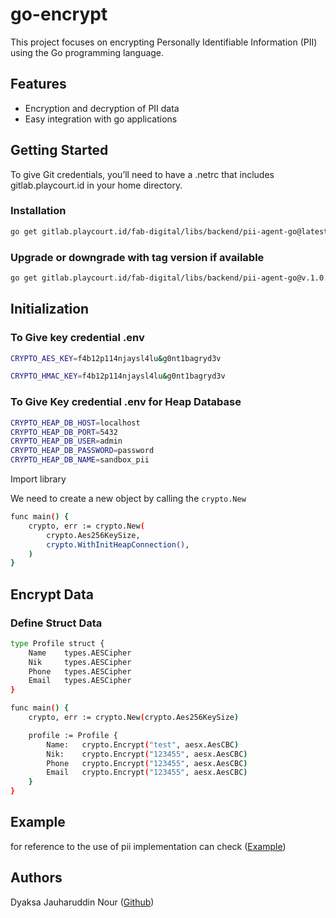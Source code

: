 # go-encrypt

This project focuses on encrypting Personally Identifiable Information (PII) using the Go programming language.

## Features

- Encryption and decryption of PII data
- Easy integration with go applications

## Getting Started

To give Git credentials, you’ll need to have a .netrc that includes gitlab.playcourt.id in your home directory.

### Installation

```sh
go get gitlab.playcourt.id/fab-digital/libs/backend/pii-agent-go@latest
```

### Upgrade or downgrade with tag version if available

```sh
go get gitlab.playcourt.id/fab-digital/libs/backend/pii-agent-go@v.1.0.0
```

## Initialization

### To Give key credential .env

```sh
CRYPTO_AES_KEY=f4b12p114njaysl4lu&g0nt1bagryd3v

CRYPTO_HMAC_KEY=f4b12p114njaysl4lu&g0nt1bagryd3v
```

### To Give Key credential .env for Heap Database

```sh
CRYPTO_HEAP_DB_HOST=localhost
CRYPTO_HEAP_DB_PORT=5432
CRYPTO_HEAP_DB_USER=admin
CRYPTO_HEAP_DB_PASSWORD=password
CRYPTO_HEAP_DB_NAME=sandbox_pii
```

Import library

We need to create a new object by calling the `crypto.New`

```sh
func main() {
    crypto, err := crypto.New(
        crypto.Aes256KeySize,
        crypto.WithInitHeapConnection(),
    )
}
```

## Encrypt Data

### Define Struct Data

```sh
type Profile struct {
    Name    types.AESCipher
    Nik     types.AESCipher
    Phone   types.AESCipher
    Email   types.AESCipher
}
```

```sh
func main() {
    crypto, err := crypto.New(crypto.Aes256KeySize)

    profile := Profile {
        Name:   crypto.Encrypt("test", aesx.AesCBC)
        Nik:    crypto.Encrypt("123455", aesx.AesCBC)
        Phone   crypto.Encrypt("123455", aesx.AesCBC)
        Email   crypto.Encrypt("123455", aesx.AesCBC)
    }
}
```

## Example

for reference to the use of pii implementation can check ([Example](https://github.com/dyaksa/go_restapi))

## Authors

Dyaksa Jauharuddin Nour ([Github](https://github.com/dyaksa))
